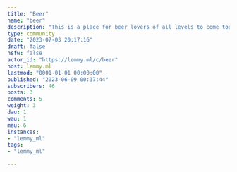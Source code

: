```yaml
---
title: "Beer" 
name: "beer"
description: "This is a place for beer lovers of all levels to come together and share their love of beer."
type: community
date: "2023-07-03 20:17:16"
draft: false
nsfw: false
actor_id: "https://lemmy.ml/c/beer"
host: lemmy.ml
lastmod: "0001-01-01 00:00:00"
published: "2023-06-09 00:37:44"
subscribers: 46
posts: 3
comments: 5
weight: 3
dau: 1
wau: 1
mau: 6
instances:
- "lemmy_ml"
tags: 
- "lemmy_ml"

---
```

